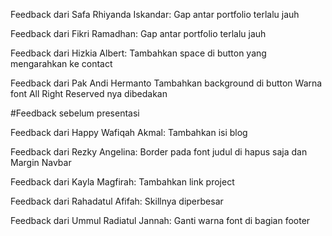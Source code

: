 Feedback dari Safa Rhiyanda Iskandar:
Gap antar portfolio terlalu jauh

Feedback dari Fikri Ramadhan:
Gap antar portfolio terlalu jauh

Feedback dari Hizkia Albert:
Tambahkan space di button yang mengarahkan ke contact

Feedback dari Pak Andi Hermanto
Tambahkan background di button
Warna font All Right Reserved nya dibedakan 

#Feedback sebelum presentasi

Feedback dari Happy Wafiqah Akmal:
Tambahkan isi blog

Feedback dari Rezky Angelina:
Border pada font judul di hapus saja dan Margin Navbar

Feedback dari Kayla Magfirah:
Tambahkan link project

Feedback dari Rahadatul Afifah:
Skillnya diperbesar

Feedback dari Ummul Radiatul Jannah:
Ganti warna font di bagian footer
